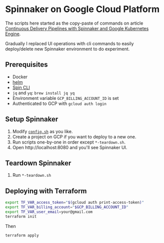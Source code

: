 
# Spinnaker on Google Cloud Platform

The scripts here started as the copy-paste of commands on article [Continuous Delivery Pipelines with Spinnaker and Google Kubernetes Engine](https://cloud.google.com/solutions/continuous-delivery-spinnaker-kubernetes-engine).

Gradually I replaced UI operations with cli commands to easily deploy/delete new Spinnaker environment to do experiment.

## Prerequisites

* Docker
* [helm](https://helm.sh/)
* [Spin CLI](https://www.spinnaker.io/guides/spin/)
* `jq` and `yq`: `brew install jq yq`
* Environment variable `GCP_BILLING_ACCOUNT_ID` is set
* Authenticated to GCP with `gcloud auth login`

## Setup Spinnaker

1. Modify [`config.sh`](./config.sh) as you like.
1. Create a project on GCP if you want to deploy to a new one.
1. Run scripts one-by-one in order except `*-teardown.sh`.
1. Open http://localhost:8080 and you'll see Spinnaker UI.

## Teardown Spinnaker

1. Run `*-teardown.sh`

## Deploying with Terraform

```sh
export TF_VAR_access_token="$(gcloud auth print-access-token)"
export TF_VAR_billing_account="$GCP_BILLING_ACCOUNT_ID"
export TF_VAR_user_email=your@gmail.com
terraform init
```

Then

```sh
terraform apply
```
